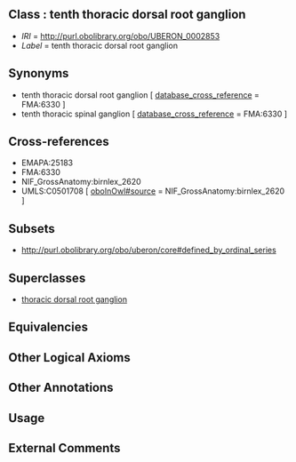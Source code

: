 
## Class : tenth thoracic dorsal root ganglion

 * *IRI* = http://purl.obolibrary.org/obo/UBERON_0002853
 * *Label* = tenth thoracic dorsal root ganglion

## Synonyms

 * tenth thoracic dorsal root ganglion [ [database_cross_reference](../../ef/oboInOwl#hasDbXref.md) = FMA:6330 ]
 * tenth thoracic spinal ganglion [ [database_cross_reference](../../ef/oboInOwl#hasDbXref.md) = FMA:6330 ]

## Cross-references

 * EMAPA:25183
 * FMA:6330
 * NIF_GrossAnatomy:birnlex_2620
 * UMLS:C0501708 [ [oboInOwl#source](../../ce/oboInOwl#source.md) = NIF_GrossAnatomy:birnlex_2620 ]

## Subsets

 * http://purl.obolibrary.org/obo/uberon/core#defined_by_ordinal_series

## Superclasses

 * [thoracic dorsal root ganglion](../../UBERON/35/UBERON_0002835.md)

## Equivalencies


## Other Logical Axioms


## Other Annotations


## Usage


## External Comments

